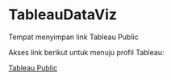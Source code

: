 # TableauDataViz

Tempat menyimpan link Tableau Public

Akses link berikut untuk menuju profil Tableau:

[Tableau Public](public.tableau.com/app/profile/hanif8400)
